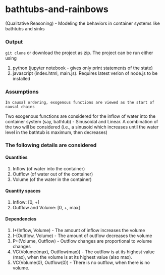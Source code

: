 # bathtubs-and-rainbows
(Qualitative Reasoning) - Modeling the behaviors in container systems like bathtubs and sinks

### Output
`git clone` or download the project as zip. The project can be run either using 
1. python (jupyter notebook - gives only print statements of the state)
2. javascript (index.html, main.js). Requires latest verion of node.js to be installed


### Assumptions
`In causal ordering, exogenous functions are viewed as the start of causal chains`

Two exogenous functions are considered for the inflow of water into the container system (say, bathtub) - Sinusoidal and Linear. A combination of the two will be considered (i.e., a sinusoid which increases until the water level in the bathtub is maximum, then decreases)

### The following details are considered

#### Quantities
1. Inflow (of water into the container)
2. Outflow (of water out of the container)
3. Volume (of the water in the container)

#### Quantity spaces
1. Inflow: [0, +]
2. Outflow and Volume: [0, +, max]

#### Dependencies
1. I+(Inflow, Volume) - The amount of inflow increases the volume
2. I-(Outflow, Volume) - The amount of outflow decreases the volume
3. P+(Volume, Outflow) - Outflow changes are proportional to volume changes
4. VC(Volume(max), Outflow(max)) - The outflow is at its highest value (max), when the volume is at its highest value (also max).
5. VC(Volume(0), Outflow(0)) - There is no outflow, when there is no volume.
